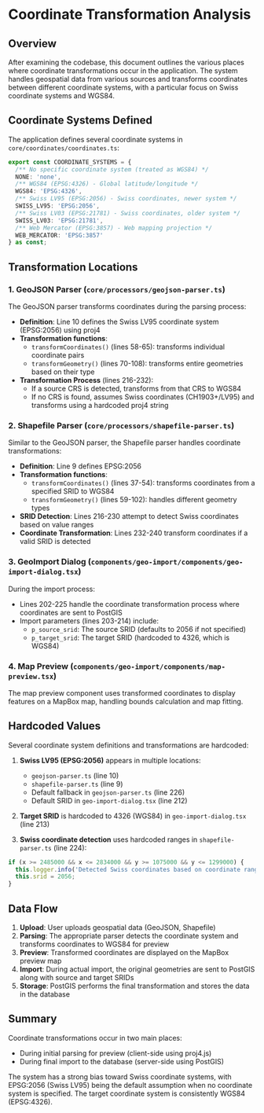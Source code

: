 # Coordinate Transformation Analysis

## Overview
After examining the codebase, this document outlines the various places where coordinate transformations occur in the application. The system handles geospatial data from various sources and transforms coordinates between different coordinate systems, with a particular focus on Swiss coordinate systems and WGS84.

## Coordinate Systems Defined
The application defines several coordinate systems in `core/coordinates/coordinates.ts`:

```typescript
export const COORDINATE_SYSTEMS = {
  /** No specific coordinate system (treated as WGS84) */
  NONE: 'none',
  /** WGS84 (EPSG:4326) - Global latitude/longitude */
  WGS84: 'EPSG:4326',
  /** Swiss LV95 (EPSG:2056) - Swiss coordinates, newer system */
  SWISS_LV95: 'EPSG:2056',
  /** Swiss LV03 (EPSG:21781) - Swiss coordinates, older system */
  SWISS_LV03: 'EPSG:21781',
  /** Web Mercator (EPSG:3857) - Web mapping projection */
  WEB_MERCATOR: 'EPSG:3857'
} as const;
```

## Transformation Locations

### 1. GeoJSON Parser (`core/processors/geojson-parser.ts`)
The GeoJSON parser transforms coordinates during the parsing process:

- **Definition**: Line 10 defines the Swiss LV95 coordinate system (EPSG:2056) using proj4
- **Transformation functions**:
  - `transformCoordinates()` (lines 58-65): transforms individual coordinate pairs
  - `transformGeometry()` (lines 70-108): transforms entire geometries based on their type
- **Transformation Process** (lines 216-232):
  - If a source CRS is detected, transforms from that CRS to WGS84
  - If no CRS is found, assumes Swiss coordinates (CH1903+/LV95) and transforms using a hardcoded proj4 string

### 2. Shapefile Parser (`core/processors/shapefile-parser.ts`)
Similar to the GeoJSON parser, the Shapefile parser handles coordinate transformations:

- **Definition**: Line 9 defines EPSG:2056
- **Transformation functions**:
  - `transformCoordinates()` (lines 37-54): transforms coordinates from a specified SRID to WGS84
  - `transformGeometry()` (lines 59-102): handles different geometry types
- **SRID Detection**: Lines 216-230 attempt to detect Swiss coordinates based on value ranges
- **Coordinate Transformation**: Lines 232-240 transform coordinates if a valid SRID is detected

### 3. GeoImport Dialog (`components/geo-import/components/geo-import-dialog.tsx`)
During the import process:

- Lines 202-225 handle the coordinate transformation process where coordinates are sent to PostGIS
- Import parameters (lines 203-214) include:
  - `p_source_srid`: The source SRID (defaults to 2056 if not specified)
  - `p_target_srid`: The target SRID (hardcoded to 4326, which is WGS84)

### 4. Map Preview (`components/geo-import/components/map-preview.tsx`)
The map preview component uses transformed coordinates to display features on a MapBox map, handling bounds calculation and map fitting.

## Hardcoded Values
Several coordinate system definitions and transformations are hardcoded:

1. **Swiss LV95 (EPSG:2056)** appears in multiple locations:
   - `geojson-parser.ts` (line 10)
   - `shapefile-parser.ts` (line 9)
   - Default fallback in `geojson-parser.ts` (line 226)
   - Default SRID in `geo-import-dialog.tsx` (line 212)

2. **Target SRID** is hardcoded to 4326 (WGS84) in `geo-import-dialog.tsx` (line 213)

3. **Swiss coordinate detection** uses hardcoded ranges in `shapefile-parser.ts` (line 224):
```typescript
if (x >= 2485000 && x <= 2834000 && y >= 1075000 && y <= 1299000) {
  this.logger.info('Detected Swiss coordinates based on coordinate ranges', { x, y });
  this.srid = 2056;
}
```

## Data Flow
1. **Upload**: User uploads geospatial data (GeoJSON, Shapefile)
2. **Parsing**: The appropriate parser detects the coordinate system and transforms coordinates to WGS84 for preview
3. **Preview**: Transformed coordinates are displayed on the MapBox preview map
4. **Import**: During actual import, the original geometries are sent to PostGIS along with source and target SRIDs
5. **Storage**: PostGIS performs the final transformation and stores the data in the database

## Summary
Coordinate transformations occur in two main places:
- During initial parsing for preview (client-side using proj4.js)
- During final import to the database (server-side using PostGIS)

The system has a strong bias toward Swiss coordinate systems, with EPSG:2056 (Swiss LV95) being the default assumption when no coordinate system is specified. The target coordinate system is consistently WGS84 (EPSG:4326).